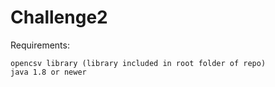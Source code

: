 # Challenge2

Requirements:

    opencsv library (library included in root folder of repo)
    java 1.8 or newer 
    
